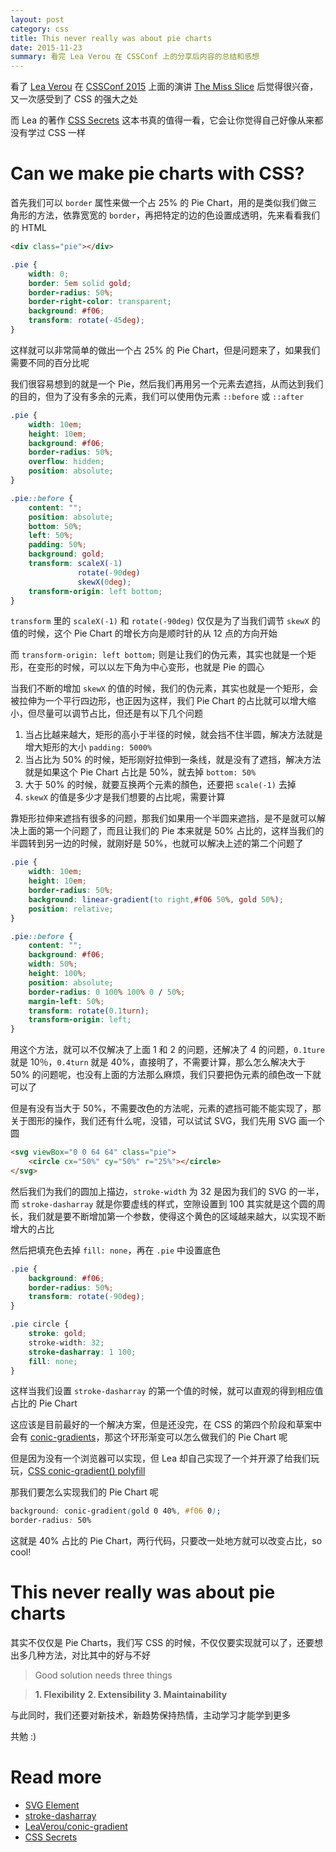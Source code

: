 ```yaml
---
layout: post
category: css
title: This never really was about pie charts
date: 2015-11-23
summary: 看完 Lea Verou 在 CSSConf 上的分享后内容的总结和感想
---
```


看了 [Lea Verou](https://github.com/LeaVerou/) 在 [CSSConf 2015](https://2015.cssconf.com/) 上面的演讲 [The Miss Slice](https://www.youtube.com/watch?v=s4HdeJctq-A) 后觉得很兴奋，又一次感受到了 CSS 的强大之处

而 Lea 的著作 [CSS Secrets](http://shop.oreilly.com/product/0636920031123.do) 这本书真的值得一看，它会让你觉得自己好像从来都没有学过 CSS 一样

# Can we make pie charts with CSS?

首先我们可以 `border` 属性来做一个占 25% 的 Pie Chart，用的是类似我们做三角形的方法，依靠宽宽的 `border`，再把特定的边的色设置成透明，先来看看我们的 HTML

```html
<div class="pie"></div>
```

```css
.pie {
    width: 0;
    border: 5em solid gold;
    border-radius: 50%;
    border-right-color: transparent;
    background: #f06;
    transform: rotate(-45deg);
}
```

这样就可以非常简单的做出一个占 25% 的 Pie Chart，但是问题来了，如果我们需要不同的百分比呢

我们很容易想到的就是一个 Pie，然后我们再用另一个元素去遮挡，从而达到我们的目的，但为了没有多余的元素，我们可以使用伪元素 `::before` 或 `::after`

```css
.pie {
    width: 10em;
    height: 10em;
    background: #f06;
    border-radius: 50%;
    overflow: hidden;
    position: absolute;
}

.pie::before {
    content: "";
    position: absolute;
    bottom: 50%;
    left: 50%;
    padding: 50%;
    background: gold;
    transform: scaleX(-1)
               rotate(-90deg)
               skewX(0deg);
    transform-origin: left bottom;
}
```

`transform` 里的 `scaleX(-1)` 和 `rotate(-90deg)` 仅仅是为了当我们调节 `skewX` 的值的时候，这个 Pie Chart 的增长方向是顺时针的从 12 点的方向开始

而 `transform-origin: left bottom;` 则是让我们的伪元素，其实也就是一个矩形，在变形的时候，可以以左下角为中心变形，也就是 Pie 的圆心


当我们不断的增加 `skewX` 的值的时候，我们的伪元素，其实也就是一个矩形，会被拉伸为一个平行四边形，也正因为这样，我们 Pie Chart 的占比就可以增大缩小，但尽量可以调节占比，但还是有以下几个问题

1. 当占比越来越大，矩形的高小于半径的时候，就会挡不住半圆，解决方法就是增大矩形的大小 `padding: 5000%`
2. 当占比为 50% 的时候，矩形刚好拉伸到一条线，就是没有了遮挡，解决方法就是如果这个 Pie Chart 占比是 50%，就去掉 `bottom: 50%`
3. 大于 50% 的时候，就要互换两个元素的顏色，还要把 `scale(-1)` 去掉
4. `skewX` 的值是多少才是我们想要的占比呢，需要计算

靠矩形拉伸来遮挡有很多的问题，那我们如果用一个半圆来遮挡，是不是就可以解决上面的第一个问题了，而且让我们的 Pie 本来就是 50% 占比的，这样当我们的半圆转到另一边的时候，就刚好是 50%，也就可以解决上述的第二个问题了

```css
.pie {
	width: 10em;
	height: 10em;
	border-radius: 50%;
	background: linear-gradient(to right,#f06 50%, gold 50%);
	position: relative;
}

.pie::before {
	content: "";
	background: #f06;
	width: 50%;
	height: 100%;
	position: absolute;
	border-radius: 0 100% 100% 0 / 50%;
	margin-left: 50%;
	transform: rotate(0.1turn);
	transform-origin: left;
}
```

用这个方法，就可以不仅解决了上面 1 和 2 的问题，还解决了 4 的问题，`0.1ture` 就是 10％，`0.4turn` 就是 40%，直接明了，不需要计算，那么怎么解决大于 50% 的问题呢，也没有上面的方法那么麻烦，我们只要把伪元素的顔色改一下就可以了

但是有没有当大于 50%，不需要改色的方法呢，元素的遮挡可能不能实现了，那关于图形的操作，我们还有什么呢，没错，可以试试 SVG，我们先用 SVG 画一个圆

```html
<svg viewBox="0 0 64 64" class="pie">
    <circle cx="50%" cy="50%" r="25%"></circle>
</svg>
```

然后我们为我们的圆加上描边，`stroke-width` 为 32 是因为我们的 SVG 的一半，而 `stroke-dasharray` 就是你要虚线的样式，空隙设置到 100 其实就是这个圆的周长，我们就是要不断增加第一个参数，使得这个黄色的区域越来越大，以实现不断增大的占比

然后把填充色去掉 `fill: none`，再在 `.pie` 中设置底色

```css
.pie {
	background: #f06;
	border-radius: 50%;
	transform: rotate(-90deg);
}

.pie circle {
	stroke: gold;
	stroke-width: 32;
	stroke-dasharray: 1 100;
	fill: none;
}
```

这样当我们设置 `stroke-dasharray` 的第一个值的时候，就可以直观的得到相应值占比的 Pie Chart

这应该是目前最好的一个解决方案，但是还没完，在 CSS 的第四个阶段和草案中会有 [conic-gradients](http://www.w3.org/TR/css4-images/#conic-gradients)，那这个环形渐变可以怎么做我们的 Pie Chart 呢

但是因为没有一个浏览器可以实现，但 Lea 却自己实现了一个并开源了给我们玩玩，[CSS conic-gradient() polyfill](http://leaverou.github.io/conic-gradient/)

那我们要怎么实现我们的 Pie Chart 呢

```css
background: conic-gradient(gold 0 40%, #f06 0);
border-radius: 50%
```

这就是 40% 占比的 Pie Chart，两行代码，只要改一处地方就可以改变占比，so cool!

# This never really was about pie charts

其实不仅仅是 Pie Charts，我们写 CSS 的时候，不仅仅要实现就可以了，还要想出多几种方法，对比其中的好与不好

> Good solution needs three things

> **1. Flexibility**
> **2. Extensibility**
> **3. Maintainability**

与此同时，我们还要对新技术，新趋势保持热情，主动学习才能学到更多

共勉 :)

# Read more

- [SVG Element](https://developer.mozilla.org/en-US/docs/Web/SVG/Element/circle)
- [stroke-dasharray](https://developer.mozilla.org/en-US/docs/Web/SVG/Attribute/stroke-dasharray)
- [LeaVerou/conic-gradient](https://github.com/LeaVerou/conic-gradient)
- [CSS Secrets](http://www.salttiger.com/css-secrets/)